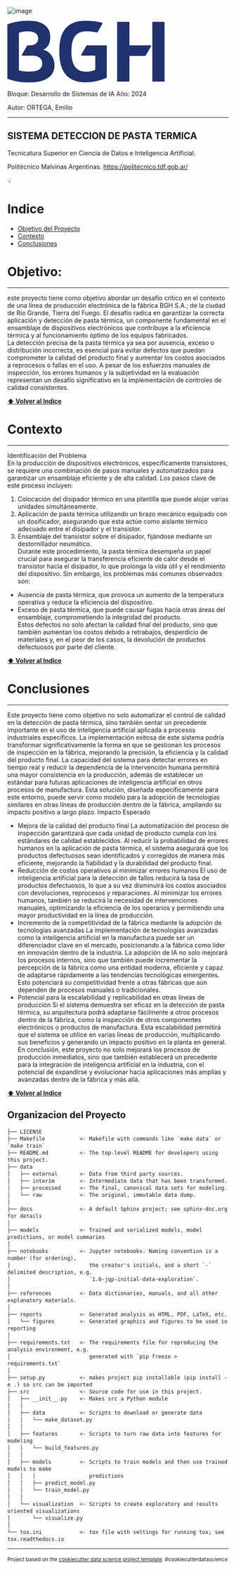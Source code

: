 ![image](https://github.com/user-attachments/assets/0c105bf0-4f3e-41ec-aaa2-752b6b957594)

![image](https://github.com/emi2x31/Sistema_Pasta_Termica/blob/main/reports/figures/bgh.png)

Bloque: Desarrollo de Sistemas de IA      Año: 2024

Autor: ORTEGA, Emilio

--------------

SISTEMA DETECCION DE PASTA TERMICA
---------
Tecnicatura Superior en Ciencia de Datos e Inteligencia Artificial.

Politécnico Malvinas Argentinas. https://politecnico.tdf.gob.ar/

💡

# Indice

- [Objetivo del Proyecto](#Objetivo)
- [Contexto](#Contexto)
- [Conclusiones](#Conclusiones)


# Objetivo:
----------------
este proyecto tiene como objetivo abordar un desafío crítico en el contexto de una línea de producción electrónica de la fábrica BGH S.A.; de la ciudad de Río Grande, Tierra del Fuego.
El desafío radica en garantizar la correcta aplicación y detección de pasta térmica, un componente fundamental en el ensamblaje de dispositivos electrónicos que contribuye a la eficiencia térmica y al funcionamiento óptimo de los equipos fabricados.  
La detección precisa de la pasta térmica ya sea por ausencia, exceso o distribución incorrecta, es esencial para evitar defectos que puedan comprometer la calidad del producto final y aumentar los costos asociados a reprocesos o fallas en el uso. A pesar de los esfuerzos manuales de inspección, los errores humanos y la subjetividad en la evaluación representan un desafío significativo en la implementación de controles de calidad consistentes.  


**[⬆ Volver al Indice](#Indice)**


# Contexto
----------

Identificación del Problema  
En la producción de dispositivos electrónicos, específicamente transistores, se requiere una combinación de pasos manuales y automatizados para garantizar un ensamblaje eficiente y de alta calidad. Los pasos clave de este proceso incluyen:  
1. Colocación del disipador térmico en una plantilla que puede alojar varias unidades simultáneamente.  
2. Aplicación de pasta térmica utilizando un brazo mecánico equipado con un dosificador, asegurando que esta actúe como aislante térmico adecuado entre el disipador y el transistor.  
3. Ensamblaje del transistor sobre el disipador, fijándose mediante un destornillador neumático.  
Durante este procedimiento, la pasta térmica desempeña un papel crucial para asegurar la transferencia eficiente de calor desde el transistor hacia el disipador, lo que prolonga la vida útil y el rendimiento del dispositivo. Sin embargo, los problemas más comunes observados son:  
- Ausencia de pasta térmica, que provoca un aumento de la temperatura operativa y reduce la eficiencia del dispositivo.  
- Exceso de pasta térmica, que puede causar fugas hacia otras áreas del ensamblaje, comprometiendo la integridad del producto.  
Estos defectos no solo afectan la calidad final del producto, sino que también aumentan los costos debido a retrabajos, desperdicio de materiales y, en el peor de los casos, la devolución de productos defectuosos por parte del cliente.  



**[⬆ Volver al Indice](#Indice)**



# Conclusiones
-----------

Este proyecto tiene como objetivo no solo automatizar el control de calidad en la detección de pasta térmica, sino también sentar un precedente importante en el uso de inteligencia artificial aplicada a procesos industriales específicos. La implementación exitosa de este sistema podría transformar significativamente la forma en que se gestionan los procesos de inspección en la fábrica, mejorando la precisión, la eficiencia y la calidad del producto final.
La capacidad del sistema para detectar errores en tiempo real y reducir la dependencia de la intervención humana permitirá una mayor consistencia en la producción, además de establecer un estándar para futuras aplicaciones de inteligencia artificial en otros procesos de manufactura. Esta solución, diseñada específicamente para este entorno, puede servir como modelo para la adopción de tecnologías similares en otras líneas de producción dentro de la fábrica, ampliando su impacto positivo a largo plazo.
Impacto Esperado
- Mejora de la calidad del producto final
  La automatización del proceso de inspección garantizará que cada unidad de producto cumpla con los estándares de calidad establecidos. Al reducir la probabilidad de errores humanos en la aplicación de pasta térmica, el sistema asegurará que los productos defectuosos sean identificados y corregidos de manera más eficiente, mejorando la fiabilidad y la durabilidad del producto final.
- Reducción de costos operativos al minimizar errores humanos
  El uso de inteligencia artificial para la detección de fallos reducirá la tasa de productos defectuosos, lo que a su vez disminuirá los costos asociados con devoluciones, reprocesos y reparaciones. Al minimizar los errores humanos, también se reducirá la necesidad de intervenciones manuales, optimizando la eficiencia de los operarios y permitiendo una mayor productividad en la línea de producción.
- Incremento de la competitividad de la fábrica mediante la adopción de tecnologías avanzadas
  La implementación de tecnologías avanzadas como la inteligencia artificial en la manufactura puede ser un diferenciador clave en el mercado, posicionando a la fábrica como líder en innovación dentro de la industria. La adopción de IA no solo mejorará los procesos internos, sino que también puede incrementar la percepción de la fábrica como una entidad moderna, eficiente y capaz de adaptarse rápidamente a las tendencias tecnológicas emergentes. Esto potenciará su competitividad frente a otras fábricas que aún dependen de procesos manuales o tradicionales.
- Potencial para la escalabilidad y replicabilidad en otras líneas de producción 
  Si el sistema demuestra ser eficaz en la detección de pasta térmica, su arquitectura podrá adaptarse fácilmente a otros procesos dentro de la fábrica, como la inspección de otros componentes electrónicos o productos de manufactura. Esta escalabilidad permitirá que el sistema se utilice en varias líneas de producción, multiplicando sus beneficios y generando un impacto positivo en la planta en general.
En conclusión, este proyecto no solo mejorará los procesos de producción inmediatos, sino que también establecerá un precedente para la integración de inteligencia artificial en la industria, con el potencial de expandirse y evolucionar hacia aplicaciones más amplias y avanzadas dentro de la fábrica y más allá. 



**[⬆ Volver al Indice](#Indice)**



Organizacion del Proyecto
----------------------------------


    ├── LICENSE
    ├── Makefile           <- Makefile with commands like `make data` or `make train`
    ├── README.md          <- The top-level README for developers using this project.
    ├── data
    │   ├── external       <- Data from third party sources.
    │   ├── interim        <- Intermediate data that has been transformed.
    │   ├── processed      <- The final, canonical data sets for modeling.
    │   └── raw            <- The original, immutable data dump.
    │
    ├── docs               <- A default Sphinx project; see sphinx-doc.org for details
    │
    ├── models             <- Trained and serialized models, model predictions, or model summaries
    │
    ├── notebooks          <- Jupyter notebooks. Naming convention is a number (for ordering),
    │                         the creator's initials, and a short `-` delimited description, e.g.
    │                         `1.0-jqp-initial-data-exploration`.
    │
    ├── references         <- Data dictionaries, manuals, and all other explanatory materials.
    │
    ├── reports            <- Generated analysis as HTML, PDF, LaTeX, etc.
    │   └── figures        <- Generated graphics and figures to be used in reporting
    │
    ├── requirements.txt   <- The requirements file for reproducing the analysis environment, e.g.
    │                         generated with `pip freeze > requirements.txt`
    │
    ├── setup.py           <- makes project pip installable (pip install -e .) so src can be imported
    ├── src                <- Source code for use in this project.
    │   ├── __init__.py    <- Makes src a Python module
    │   │
    │   ├── data           <- Scripts to download or generate data
    │   │   └── make_dataset.py
    │   │
    │   ├── features       <- Scripts to turn raw data into features for modeling
    │   │   └── build_features.py
    │   │
    │   ├── models         <- Scripts to train models and then use trained models to make
    │   │   │                 predictions
    │   │   ├── predict_model.py
    │   │   └── train_model.py
    │   │
    │   └── visualization  <- Scripts to create exploratory and results oriented visualizations
    │       └── visualize.py
    │
    └── tox.ini            <- tox file with settings for running tox; see tox.readthedocs.io


--------

<p><small>Project based on the <a target="_blank" href="https://drivendata.github.io/cookiecutter-data-science/">cookiecutter data science project template</a>. #cookiecutterdatascience</small></p>
